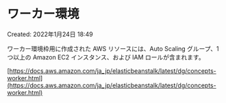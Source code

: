 # ワーカー環境

Created: 2022年1月24日 18:49

ワーカー環境枠用に作成された AWS リソースには、Auto Scaling グループ、1 つ以上の Amazon EC2 インスタンス、および IAM ロールが含まれます。

[https://docs.aws.amazon.com/ja_jp/elasticbeanstalk/latest/dg/concepts-worker.html](https://docs.aws.amazon.com/ja_jp/elasticbeanstalk/latest/dg/concepts-worker.html)
